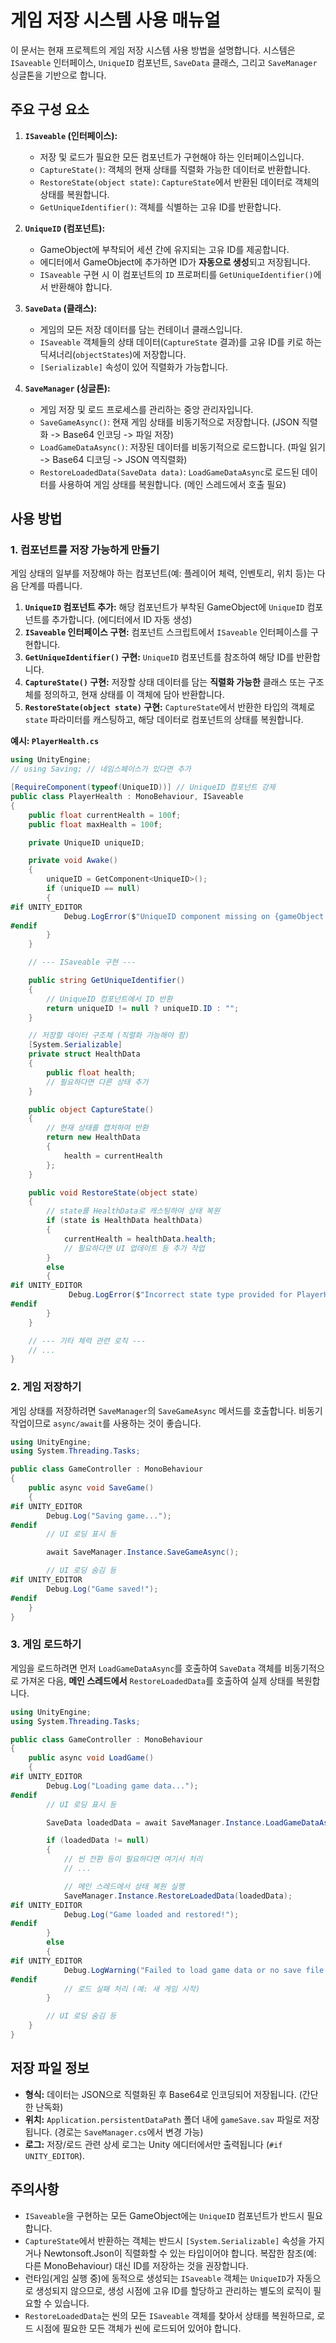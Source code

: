 # 게임 저장 시스템 사용 매뉴얼

이 문서는 현재 프로젝트의 게임 저장 시스템 사용 방법을 설명합니다. 시스템은 `ISaveable` 인터페이스, `UniqueID` 컴포넌트, `SaveData` 클래스, 그리고 `SaveManager` 싱글톤을 기반으로 합니다.

## 주요 구성 요소

1.  **`ISaveable` (인터페이스):**
    *   저장 및 로드가 필요한 모든 컴포넌트가 구현해야 하는 인터페이스입니다.
    *   `CaptureState()`: 객체의 현재 상태를 직렬화 가능한 데이터로 반환합니다.
    *   `RestoreState(object state)`: `CaptureState`에서 반환된 데이터로 객체의 상태를 복원합니다.
    *   `GetUniqueIdentifier()`: 객체를 식별하는 고유 ID를 반환합니다.

2.  **`UniqueID` (컴포넌트):**
    *   GameObject에 부착되어 세션 간에 유지되는 고유 ID를 제공합니다.
    *   에디터에서 GameObject에 추가하면 ID가 **자동으로 생성**되고 저장됩니다.
    *   `ISaveable` 구현 시 이 컴포넌트의 `ID` 프로퍼티를 `GetUniqueIdentifier()`에서 반환해야 합니다.

3.  **`SaveData` (클래스):**
    *   게임의 모든 저장 데이터를 담는 컨테이너 클래스입니다.
    *   `ISaveable` 객체들의 상태 데이터(`CaptureState` 결과)를 고유 ID를 키로 하는 딕셔너리(`objectStates`)에 저장합니다.
    *   `[Serializable]` 속성이 있어 직렬화가 가능합니다.

4.  **`SaveManager` (싱글톤):**
    *   게임 저장 및 로드 프로세스를 관리하는 중앙 관리자입니다.
    *   `SaveGameAsync()`: 현재 게임 상태를 비동기적으로 저장합니다. (JSON 직렬화 -> Base64 인코딩 -> 파일 저장)
    *   `LoadGameDataAsync()`: 저장된 데이터를 비동기적으로 로드합니다. (파일 읽기 -> Base64 디코딩 -> JSON 역직렬화)
    *   `RestoreLoadedData(SaveData data)`: `LoadGameDataAsync`로 로드된 데이터를 사용하여 게임 상태를 복원합니다. (메인 스레드에서 호출 필요)

## 사용 방법

### 1. 컴포넌트를 저장 가능하게 만들기

게임 상태의 일부를 저장해야 하는 컴포넌트(예: 플레이어 체력, 인벤토리, 위치 등)는 다음 단계를 따릅니다.

1.  **`UniqueID` 컴포넌트 추가:** 해당 컴포넌트가 부착된 GameObject에 `UniqueID` 컴포넌트를 추가합니다. (에디터에서 ID 자동 생성)
2.  **`ISaveable` 인터페이스 구현:** 컴포넌트 스크립트에서 `ISaveable` 인터페이스를 구현합니다.
3.  **`GetUniqueIdentifier()` 구현:** `UniqueID` 컴포넌트를 참조하여 해당 ID를 반환합니다.
4.  **`CaptureState()` 구현:** 저장할 상태 데이터를 담는 **직렬화 가능한** 클래스 또는 구조체를 정의하고, 현재 상태를 이 객체에 담아 반환합니다.
5.  **`RestoreState(object state)` 구현:** `CaptureState`에서 반환한 타입의 객체로 `state` 파라미터를 캐스팅하고, 해당 데이터로 컴포넌트의 상태를 복원합니다.

**예시: `PlayerHealth.cs`**

```csharp
using UnityEngine;
// using Saving; // 네임스페이스가 있다면 추가

[RequireComponent(typeof(UniqueID))] // UniqueID 컴포넌트 강제
public class PlayerHealth : MonoBehaviour, ISaveable
{
    public float currentHealth = 100f;
    public float maxHealth = 100f;

    private UniqueID uniqueID;

    private void Awake()
    {
        uniqueID = GetComponent<UniqueID>();
        if (uniqueID == null)
        {
#if UNITY_EDITOR
            Debug.LogError($"UniqueID component missing on {gameObject.name}. Saving requires a UniqueID.", this);
#endif
        }
    }

    // --- ISaveable 구현 ---

    public string GetUniqueIdentifier()
    {
        // UniqueID 컴포넌트에서 ID 반환
        return uniqueID != null ? uniqueID.ID : "";
    }

    // 저장할 데이터 구조체 (직렬화 가능해야 함)
    [System.Serializable]
    private struct HealthData
    {
        public float health;
        // 필요하다면 다른 상태 추가
    }

    public object CaptureState()
    {
        // 현재 상태를 캡처하여 반환
        return new HealthData
        {
            health = currentHealth
        };
    }

    public void RestoreState(object state)
    {
        // state를 HealthData로 캐스팅하여 상태 복원
        if (state is HealthData healthData)
        {
            currentHealth = healthData.health;
            // 필요하다면 UI 업데이트 등 추가 작업
        }
        else
        {
#if UNITY_EDITOR
             Debug.LogError($"Incorrect state type provided for PlayerHealth on {gameObject.name}. Expected HealthData, got {state?.GetType()}", this);
#endif
        }
    }

    // --- 기타 체력 관련 로직 ---
    // ...
}
```

### 2. 게임 저장하기

게임 상태를 저장하려면 `SaveManager`의 `SaveGameAsync` 메서드를 호출합니다. 비동기 작업이므로 `async/await`를 사용하는 것이 좋습니다.

```csharp
using UnityEngine;
using System.Threading.Tasks;

public class GameController : MonoBehaviour
{
    public async void SaveGame()
    {
#if UNITY_EDITOR
        Debug.Log("Saving game...");
#endif
        // UI 로딩 표시 등

        await SaveManager.Instance.SaveGameAsync();

        // UI 로딩 숨김 등
#if UNITY_EDITOR
        Debug.Log("Game saved!");
#endif
    }
}
```

### 3. 게임 로드하기

게임을 로드하려면 먼저 `LoadGameDataAsync`를 호출하여 `SaveData` 객체를 비동기적으로 가져온 다음, **메인 스레드에서** `RestoreLoadedData`를 호출하여 실제 상태를 복원합니다.

```csharp
using UnityEngine;
using System.Threading.Tasks;

public class GameController : MonoBehaviour
{
    public async void LoadGame()
    {
#if UNITY_EDITOR
        Debug.Log("Loading game data...");
#endif
        // UI 로딩 표시 등

        SaveData loadedData = await SaveManager.Instance.LoadGameDataAsync();

        if (loadedData != null)
        {
            // 씬 전환 등이 필요하다면 여기서 처리
            // ...

            // 메인 스레드에서 상태 복원 실행
            SaveManager.Instance.RestoreLoadedData(loadedData);
#if UNITY_EDITOR
            Debug.Log("Game loaded and restored!");
#endif
        }
        else
        {
#if UNITY_EDITOR
            Debug.LogWarning("Failed to load game data or no save file found.");
#endif
            // 로드 실패 처리 (예: 새 게임 시작)
        }

        // UI 로딩 숨김 등
    }
}
```

## 저장 파일 정보

*   **형식:** 데이터는 JSON으로 직렬화된 후 Base64로 인코딩되어 저장됩니다. (간단한 난독화)
*   **위치:** `Application.persistentDataPath` 폴더 내에 `gameSave.sav` 파일로 저장됩니다. (경로는 `SaveManager.cs`에서 변경 가능)
*   **로그:** 저장/로드 관련 상세 로그는 Unity 에디터에서만 출력됩니다 (`#if UNITY_EDITOR`).

## 주의사항

*   `ISaveable`을 구현하는 모든 GameObject에는 `UniqueID` 컴포넌트가 반드시 필요합니다.
*   `CaptureState`에서 반환하는 객체는 반드시 `[System.Serializable]` 속성을 가지거나 Newtonsoft.Json이 직렬화할 수 있는 타입이어야 합니다. 복잡한 참조(예: 다른 MonoBehaviour) 대신 ID를 저장하는 것을 권장합니다.
*   런타임(게임 실행 중)에 동적으로 생성되는 `ISaveable` 객체는 `UniqueID`가 자동으로 생성되지 않으므로, 생성 시점에 고유 ID를 할당하고 관리하는 별도의 로직이 필요할 수 있습니다.
*   `RestoreLoadedData`는 씬의 모든 `ISaveable` 객체를 찾아서 상태를 복원하므로, 로드 시점에 필요한 모든 객체가 씬에 로드되어 있어야 합니다.
